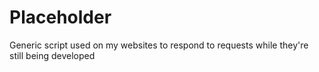 # Placeholder

Generic script used on my websites to respond to requests while they're still being developed

